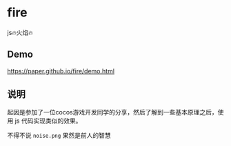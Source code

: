 # fire
js🔥火焰🔥

## Demo
https://paper.github.io/fire/demo.html

## 说明
起因是参加了一位cocos游戏开发同学的分享，然后了解到一些基本原理之后，使用 js 代码实现类似的效果。

不得不说 `noise.png` 果然是前人的智慧
